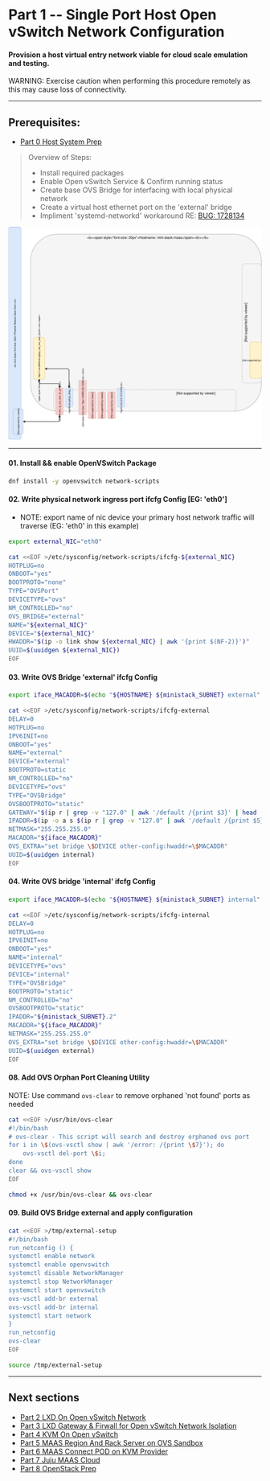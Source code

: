 # Part 1 -- Single Port Host Open vSwitch Network Configuration
#### Provision a host virtual entry network viable for cloud scale emulation and testing.
WARNING: Exercise caution when performing this procedure remotely as this may cause loss of connectivity.    

-------
## Prerequisites:
- [Part 0 Host System Prep]

>
> Overview of Steps:
> - Install required packages
> - Enable Open vSwitch Service & Confirm running status
> - Create base OVS Bridge for interfacing with local physical network
> - Create a virtual host ethernet port on the 'external' bridge
> - Impliment 'systemd-networkd' workaround RE: [BUG: 1728134]

![CCIO_Hypervisor-mini_Stack_Diagram](web/drawio/single-port-ovs-host.svg)

-------
#### 01. Install && enable OpenVSwitch Package
```sh
dnf install -y openvswitch network-scripts
```
#### 02. Write physical network ingress port ifcfg Config [EG: 'eth0']
  - NOTE: export name of nic device your primary host network traffic will traverse (EG: 'eth0' in this example)
```sh
export external_NIC="eth0"
```
```sh
cat <<EOF >/etc/sysconfig/network-scripts/ifcfg-${external_NIC}
HOTPLUG=no
ONBOOT="yes"
BOOTPROTO="none"
TYPE="OVSPort"
DEVICETYPE="ovs"
NM_CONTROLLED="no"
OVS_BRIDGE="external"
NAME="${external_NIC}"
DEVICE="${external_NIC}"
HWADDR="$(ip -o link show ${external_NIC} | awk '{print $(NF-2)}')"
UUID=$(uuidgen ${external_NIC})
EOF
```
#### 03. Write OVS  Bridge 'external' ifcfg Config
```sh
export iface_MACADDR=$(echo "${HOSTNAME} ${ministack_SUBNET} external" | md5sum | sed 's/^\(..\)\(..\)\(..\)\(..\)\(..\).*$/02\:\1\:\2\:\3\:\4\:\5/')
```
```sh
cat <<EOF >/etc/sysconfig/network-scripts/ifcfg-external
DELAY=0
HOTPLUG=no
IPV6INIT=no
ONBOOT="yes"
NAME="external"
DEVICE="external"
BOOTPROTO=static
NM_CONTROLLED="no"
DEVICETYPE="ovs"
TYPE="OVSBridge"
OVSBOOTPROTO="static"
GATEWAY="$(ip r | grep -v "127.0" | awk '/default /{print $3}' | head -n 1)"
IPADDR=$(ip -o a s $(ip r | grep -v "127.0" | awk '/default /{print $5}' | head -n 1) | awk -F'[ /]' '/inet /{print $7}')
NETMASK="255.255.255.0"
MACADDR="${iface_MACADDR}"
OVS_EXTRA="set bridge \$DEVICE other-config:hwaddr=\$MACADDR"
UUID=$(uuidgen internal)
EOF
```
#### 04. Write OVS bridge 'internal' ifcfg Config
```sh
export iface_MACADDR=$(echo "${HOSTNAME} ${ministack_SUBNET} internal" | md5sum | sed 's/^\(..\)\(..\)\(..\)\(..\)\(..\).*$/02\:\1\:\2\:\3\:\4\:\5/')
```
````sh
cat <<EOF >/etc/sysconfig/network-scripts/ifcfg-internal
DELAY=0
HOTPLUG=no
IPV6INIT=no
ONBOOT="yes"
NAME="internal"
DEVICETYPE="ovs"
DEVICE="internal"
TYPE="OVSBridge"
BOOTPROTO="static"
NM_CONTROLLED="no"
OVSBOOTPROTO="static"
IPADDR="${ministack_SUBNET}.2"
MACADDR="${iface_MACADDR}"
NETMASK="255.255.255.0"
OVS_EXTRA="set bridge \$DEVICE other-config:hwaddr=\$MACADDR"
UUID=$(uuidgen external)
EOF
````
#### 08. Add OVS Orphan Port Cleaning Utility
NOTE: Use command `ovs-clear` to remove orphaned 'not found' ports as needed
````sh
cat <<EOF >/usr/bin/ovs-clear
#!/bin/bash
# ovs-clear - This script will search and destroy orphaned ovs port
for i in \$(ovs-vsctl show | awk '/error: /{print \$7}'); do
    ovs-vsctl del-port \$i;
done
clear && ovs-vsctl show
EOF
````
````sh
chmod +x /usr/bin/ovs-clear && ovs-clear
````
#### 09. Build OVS Bridge external and apply configuration
````sh
cat <<EOF >/tmp/external-setup
#!/bin/bash
run_netconfig () {
systemctl enable network
systemctl enable openvswitch
systemctl disable NetworkManager
systemctl stop NetworkManager
systemctl start openvswitch
ovs-vsctl add-br external
ovs-vsctl add-br internal
systemctl start network
}
run_netconfig
ovs-clear
EOF
````
````sh
source /tmp/external-setup
````
-------
## Next sections
- [Part 2 LXD On Open vSwitch Network]
- [Part 3 LXD Gateway & Firwall for Open vSwitch Network Isolation]
- [Part 4 KVM On Open vSwitch]
- [Part 5 MAAS Region And Rack Server on OVS Sandbox]
- [Part 6 MAAS Connect POD on KVM Provider]
- [Part 7 Juju MAAS Cloud]
- [Part 8 OpenStack Prep]

<!-- Markdown link & img dfn's -->
[BUG: 1728134]: https://bugs.launchpad.net/netplan/+bug/1728134
[Part 0 Host System Prep]: ../0_Host_System_Prep
[Part 1 Single Port Host OVS Network]: ../1_Single_Port_Host-Open_vSwitch_Network_Configuration
[Part 2 LXD On Open vSwitch Network]: ../2_LXD-On-OVS
[Part 3 LXD Gateway & Firwall for Open vSwitch Network Isolation]: ../3_LXD_Network_Gateway
[Part 4 KVM On Open vSwitch]: ../4_KVM_On_Open_vSwitch
[Part 5 MAAS Region And Rack Server on OVS Sandbox]: ../5_MAAS-Rack_And_Region_Ctl-On-Open_vSwitch
[Part 6 MAAS Connect POD on KVM Provider]: ../6_MAAS-Connect_POD_KVM-Provider
[Part 7 Juju MAAS Cloud]: ../7_Juju_MAAS_Cloud
[Part 8 OpenStack Prep]: ../8_OpenStack_Deploy

